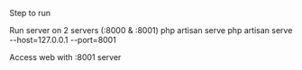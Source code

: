 Step to run



Run server on 2 servers (:8000 & :8001) php artisan serve php artisan serve --host=127.0.0.1 --port=8001

Access web with :8001 server

